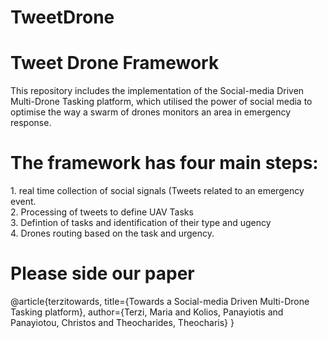 # TweetDrone
 <h1> Tweet Drone Framework  </h1>
This repository includes the implementation of the  Social-media Driven Multi-Drone Tasking platform, which utilised the power of social media to optimise the way a swarm of drones monitors an area in emergency response.

 <h1>The framework has four main steps: </h1>
1. real time collection of social signals (Tweets related to an emergency event. </br>
2. Processing of tweets to define UAV Tasks </br>
3. Defintion of tasks and identification of their type and ugency </br>
4. Drones routing based on the task and urgency. </br>


 <h1>Please side our paper </h1>
  @article{terzitowards,
  title={Towards a Social-media Driven Multi-Drone Tasking platform},
  author={Terzi, Maria and Kolios, Panayiotis and Panayiotou, Christos and Theocharides, Theocharis}
}
